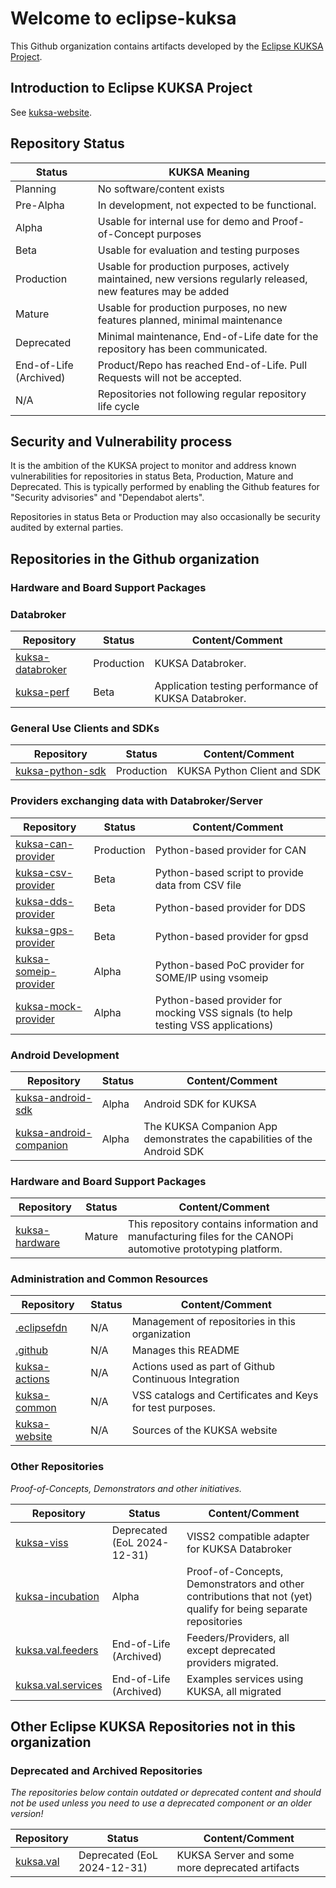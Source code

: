 # Welcome to eclipse-kuksa

This Github organization contains artifacts developed by the [Eclipse KUKSA Project](https://projects.eclipse.org/projects/automotive.kuksa).

## Introduction to Eclipse KUKSA Project

See [kuksa-website](https://eclipse-kuksa.github.io/kuksa-website/).

## Repository Status


|   Status              | KUKSA Meaning                                               |
|-----------------------|-----------------------------------------------------------------|
| Planning              | No software/content exists
| Pre-Alpha             | In development, not expected to be functional.
| Alpha                 | Usable for internal use for demo and Proof-of-Concept purposes
| Beta                  | Usable for evaluation and testing purposes
| Production            | Usable for production purposes, actively maintained, new versions regularly released, new features may be added
| Mature                | Usable for production purposes, no new features planned, minimal maintenance
| Deprecated            | Minimal maintenance, End-of-Life date for the repository has been communicated.
| End-of-Life (Archived) | Product/Repo has reached End-of-Life. Pull Requests will not be accepted.
| N/A                   | Repositories not following regular repository life cycle


## Security and Vulnerability process

It is the ambition of the KUKSA project to monitor and address known vulnerabilities for repositories in
status Beta, Production, Mature and Deprecated. This is typically performed by enabling the Github features
for "Security advisories" and "Dependabot alerts".

Repositories in status Beta or Production may also occasionally be security audited by external parties.


## Repositories in the Github organization

### Hardware and Board Support Packages

### Databroker

|   Repository        | Status         | Content/Comment
|-----------------------|----------------|---------------------|
| [kuksa-databroker](https://github.com/eclipse-kuksa/kuksa-databroker)| Production | KUKSA Databroker.
| [kuksa-perf](https://github.com/eclipse-kuksa/kuksa-perf)| Beta | Application testing performance of KUKSA Databroker.

### General Use Clients and SDKs

|   Repository        | Status         | Content/Comment
|-----------------------|----------------|---------------------|
| [kuksa-python-sdk ](https://github.com/eclipse-kuksa/kuksa-python-sdk)| Production | KUKSA Python Client and SDK

### Providers exchanging data with Databroker/Server

|   Repository        | Status         | Content/Comment
|-----------------------|----------------|---------------------|
| [kuksa-can-provider](https://github.com/eclipse-kuksa/kuksa-can-provider)| Production | Python-based provider for CAN
| [kuksa-csv-provider](https://github.com/eclipse-kuksa/kuksa-csv-provider)| Beta | Python-based script to provide data from CSV file
| [kuksa-dds-provider](https://github.com/eclipse-kuksa/kuksa-dds-provider)| Beta | Python-based provider for DDS
| [kuksa-gps-provider](https://github.com/eclipse-kuksa/kuksa-gps-provider)| Beta | Python-based provider for gpsd
| [kuksa-someip-provider](https://github.com/eclipse-kuksa/kuksa-someip-provider)| Alpha | Python-based PoC provider for SOME/IP using vsomeip
| [kuksa-mock-provider](https://github.com/eclipse-kuksa/kuksa-mock-provider)| Alpha | Python-based provider for mocking VSS signals (to help testing VSS applications)

### Android Development

|   Repository        | Status         | Content/Comment
|-----------------------|----------------|---------------------|
| [kuksa-android-sdk](https://github.com/eclipse-kuksa/kuksa-android-sdk)| Alpha | Android SDK for KUKSA
| [kuksa-android-companion](https://github.com/eclipse-kuksa/kuksa-android-companion)| Alpha | The KUKSA Companion App demonstrates the capabilities of the Android SDK


### Hardware and Board Support Packages

|   Repository        | Status         | Content/Comment
|-----------------------|----------------|---------------------|
| [kuksa-hardware ](https://github.com/eclipse-kuksa/kuksa-hardware)| Mature | This repository contains information and manufacturing files for the CANOPi automotive prototyping platform.

### Administration and Common Resources

|   Repository        | Status         | Content/Comment
|-----------------------|----------------|---------------------|
| [.eclipsefdn](https://github.com/eclipse-kuksa/.eclipsefdn)| N/A | Management of repositories in this organization
| [.github](https://github.com/eclipse-kuksa/.github)| N/A | Manages this README
| [kuksa-actions](https://github.com/eclipse-kuksa/kuksa-actions)| N/A | Actions used as part of Github Continuous Integration
| [kuksa-common](https://github.com/eclipse-kuksa/kuksa-common)| N/A | VSS catalogs and Certificates and Keys for test purposes.
| [kuksa-website](https://github.com/eclipse-kuksa/kuksa-website)| N/A | Sources of the KUKSA website

### Other Repositories

*Proof-of-Concepts, Demonstrators and other initiatives.*

|   Repository        | Status         | Content/Comment
|-----------------------|----------------|---------------------|
| [kuksa-viss](https://github.com/eclipse-kuksa/kuksa-viss)| Deprecated (EoL 2024-12-31) | VISS2 compatible adapter for KUKSA Databroker
| [kuksa-incubation](https://github.com/eclipse-kuksa/kuksa-incubation)| Alpha | Proof-of-Concepts, Demonstrators and other contributions that not (yet) qualify for being separate repositories
| [kuksa.val.feeders](https://github.com/eclipse-kuksa/kuksa.val.feeders)| End-of-Life (Archived)| Feeders/Providers, all except deprecated providers migrated.
| [kuksa.val.services](https://github.com/eclipse-kuksa/kuksa.val.services)| End-of-Life (Archived) | Examples services using KUKSA, all migrated


## Other Eclipse KUKSA Repositories not in this organization

### Deprecated and Archived Repositories

*The repositories below contain outdated or deprecated content and should not be used unless you need to use a deprecated component*
*or an older version!*

|   Repository        | Status         | Content/Comment
|-----------------------|----------------|---------------------|
| [kuksa.val](https://github.com/eclipse/kuksa.val)| Deprecated (EoL 2024-12-31) | KUKSA Server and some more deprecated artifacts
